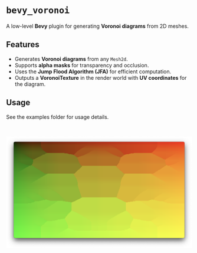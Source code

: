 # `bevy_voronoi`

A low-level **Bevy** plugin for generating **Voronoi diagrams** from 2D meshes.

## **Features**

- Generates **Voronoi diagrams** from any `Mesh2d`.
- Supports **alpha masks** for transparency and occlusion.
- Uses the **Jump Flood Algorithm (JFA)** for efficient computation.
- Outputs a **VoronoiTexture** in the render world with **UV coordinates** for the diagram.

## Usage

See the examples folder for usage details.

<br />

![sdf](https://github.com/malbernaz/bevy_voronoi/raw/main/static/demo_uv.png)
